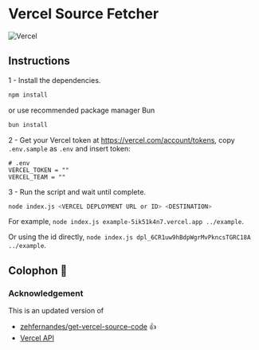 # Vercel Source Fetcher

![Vercel](https://img.shields.io/badge/vercel-%23000000.svg?style=for-the-badge&logo=vercel&logoColor=white)

## Instructions

1 - Install the dependencies.

```sh
npm install
```

or use recommended package manager Bun

```sh
bun install
```

2 - Get your Vercel token at <https://vercel.com/account/tokens>, copy `.env.sample` as `.env` and insert token:

```text
# .env
VERCEL_TOKEN = ""
VERCEL_TEAM = ""
```

3 - Run the script and wait until complete.

```sh
node index.js <VERCEL DEPLOYMENT URL or ID> <DESTINATION>
```

For example, `node index.js example-5ik51k4n7.vercel.app ../example`.

Or using the id directly, `node index.js dpl_6CR1uw9hBdpWgrMvPkncsTGRC18A ../example`.

## Colophon 📜

### Acknowledgement

This is an updated version of

- [zehfernandes/get-vercel-source-code](https://github.com/zehfernandes/get-vercel-source-code) 👍
- [Vercel API]

[vercel api]: https://vercel.com/docs/rest-api
